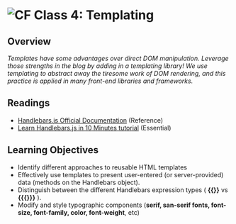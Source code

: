 ![CF](https://i.imgur.com/7v5ASc8.png)  Class 4: Templating
=======
## Overview
<!-- Provide a general overview of the daily concepts and processes that will be covered in lectures and labs -->

*Templates have some advantages over direct DOM manipulation. Leverage those strengths in the blog by adding in a templating library! We use templating to abstract away the tiresome work of DOM rendering, and this practice is applied in many front-end libraries and frameworks.*

## Readings
<!-- List of readings required for this content; readings being completed by the start of this lecture -->
* [Handlebars.js Official Documentation](http://handlebarsjs.com/) (Reference)
* [Learn Handlebars.js in 10 Minutes tutorial](http://tutorialzine.com/2015/01/learn-handlebars-in-10-minutes/) (Essential)

## Learning Objectives
<!--
ABCD:
  Audience: Program participants
  Behavior: Expected learning/behavior changes/results
  Condition:
    Circumstances that lead to change/result
    When change/result are expected to occur
  Degree: How much change occurs (%) for how many participants (#)
-->

* Identify different approaches to reusable HTML templates
* Effectively use templates to present user-entered (or server-provided) data (methods on the Handlebars object).
* Distinguish between the different Handlebars expression types ( **{{}}** vs **{{{}}}** ).
* Modify and style typographic components (**serif, san-serif fonts, font-size, font-family, color, font-weight**, etc)